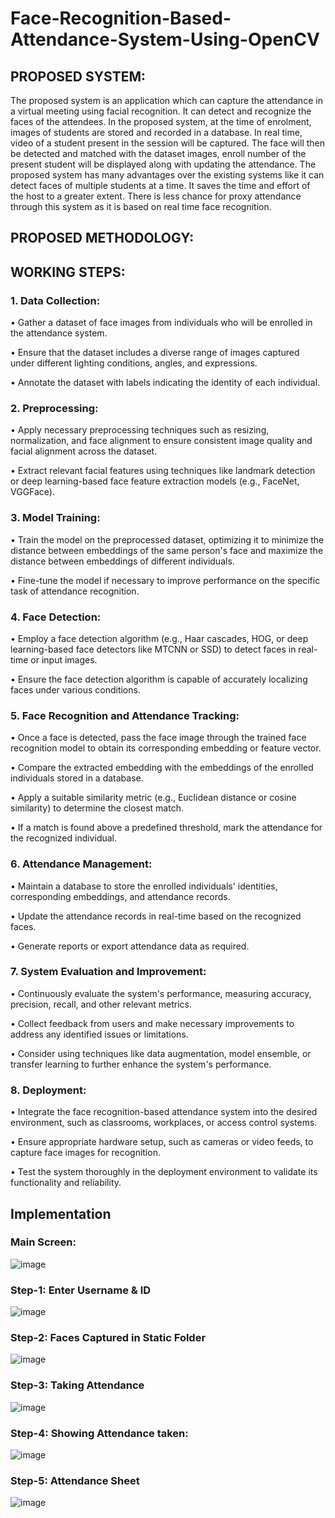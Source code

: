 # Face-Recognition-Based-Attendance-System-Using-OpenCV

## PROPOSED SYSTEM:
The proposed system is an application which can capture the attendance in a virtual meeting using facial recognition. It can detect and recognize the faces of the attendees. In the proposed system, at the time of enrolment, images of students are stored and recorded in a database. In real time, video of a student present in the session will be captured. The face will then be detected and matched with the dataset images, enroll number of the present student will be displayed along with updating the attendance. The proposed system has many advantages over the existing systems like it can detect faces of multiple students at a time. It saves the time and effort of the host to a greater extent. There is less chance for proxy attendance through this system as it is based on real time face recognition.

##  PROPOSED METHODOLOGY:


##  WORKING STEPS:

###  1. Data Collection:
   
•   	Gather a dataset of face images from individuals who will be enrolled in the attendance system.

•   	Ensure that the dataset includes a diverse range of images captured under different lighting conditions, angles, and expressions.

•   	Annotate the dataset with labels indicating the identity of each individual.

###  2. Preprocessing:
•	   Apply necessary preprocessing techniques such as resizing, normalization, and face alignment to ensure consistent image quality and facial alignment across the dataset.

•   	Extract relevant facial features using techniques like landmark detection or deep learning-based face feature extraction models (e.g., FaceNet, VGGFace).

### 3. Model Training:

•	Train the model on the preprocessed dataset, optimizing it to minimize the distance between embeddings of the same person's face and maximize the distance between embeddings of different individuals.

•	Fine-tune the model if necessary to improve performance on the specific task of attendance recognition.

### 4. Face Detection:

•	Employ a face detection algorithm (e.g., Haar cascades, HOG, or deep learning-based face detectors like MTCNN or SSD) to detect faces in real-time or input images.

•	Ensure the face detection algorithm is capable of accurately localizing faces under various conditions.

### 5. Face Recognition and Attendance Tracking:

•	Once a face is detected, pass the face image through the trained face recognition model to obtain its corresponding embedding or feature vector.

•	Compare the extracted embedding with the embeddings of the enrolled individuals stored in a database.

•	Apply a suitable similarity metric (e.g., Euclidean distance or cosine similarity) to determine the closest match.

•	If a match is found above a predefined threshold, mark the attendance for the recognized individual.

### 6. Attendance Management:

•	Maintain a database to store the enrolled individuals' identities, corresponding embeddings, and attendance records.

•	Update the attendance records in real-time based on the recognized faces.

•	Generate reports or export attendance data as required.

### 7. System Evaluation and Improvement:

•	Continuously evaluate the system's performance, measuring accuracy, precision, recall, and other relevant metrics.

•	Collect feedback from users and make necessary improvements to address any identified issues or limitations.

•	Consider using techniques like data augmentation, model ensemble, or transfer learning to further enhance the system's performance.


### 8. Deployment:

•	Integrate the face recognition-based attendance system into the desired environment, such as classrooms, workplaces, or access control systems.

•	Ensure appropriate hardware setup, such as cameras or video feeds, to capture face images for recognition.

•	Test the system thoroughly in the deployment environment to validate its functionality and reliability.


##   Implementation

### Main Screen:

![image](https://github.com/Snig17/Face-Recognition-Based-Attendance-System-Using-OpenCV/assets/127118518/711c31f8-4732-462d-a4b6-e27e6c07f729)



### Step-1: Enter Username & ID
![image](https://github.com/Snig17/Face-Recognition-Based-Attendance-System-Using-OpenCV/assets/127118518/56713bab-752e-46c0-8eda-7ea485189326)



### Step-2: Faces Captured in Static Folder

![image](https://github.com/Snig17/Face-Recognition-Based-Attendance-System-Using-OpenCV/assets/127118518/c3efa835-3d8a-4905-86c3-6447372ea691)

### Step-3: Taking Attendance
![image](https://github.com/Snig17/Face-Recognition-Based-Attendance-System-Using-OpenCV/assets/127118518/8d6c802c-6c04-46fe-8d48-f94f2e3b7319)




### Step-4: Showing Attendance taken:
![image](https://github.com/Snig17/Face-Recognition-Based-Attendance-System-Using-OpenCV/assets/127118518/285cc82a-3612-452b-8f21-60514b82f5d0)



### Step-5: Attendance Sheet
![image](https://github.com/Snig17/Face-Recognition-Based-Attendance-System-Using-OpenCV/assets/127118518/dc6e9890-e5ad-4e6b-81bd-190386ae2dc7)










